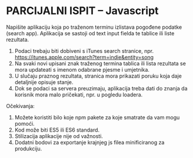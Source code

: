 # PARCIJALNI ISPIT – Javascript
Napišite aplikaciju koja po traženom terminu izlistava pogođene podatke (search app).
Aplikacija se sastoji od text input fielda te tablice ili liste rezultata.

1. Podaci trebaju biti dobiveni s iTunes search stranice, npr.
https://itunes.apple.com/search?term=indie&entity=song
2. Na svaki novi upisani znak traženog termina tablica ili lista rezultata se mora updateati s
imenom odabrane pjesme i umjetnika.
3. U slučaju praznog rezultata, stranica mora prikazati poruku koja daje detaljnije opisuje
stanje.
4. Dok se podaci sa servera preuzimaju, aplikacija treba dati do znanja da korisnik mora
malo pričekati, npr. u pogledu loadera.

Očekivanja:
1. Možete koristiti bilo koje npm pakete za koje smatrate da vam mogu pomoći.
2. Kod može biti ES5 ili ES6 standard.
3. Stilizacija aplikacije nije od važnosti.
4. Dodatni bodovi za exportanje krajnjeg js filea minificiranog za produkciju.
